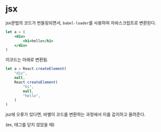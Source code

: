 # jsx

jsx문법의 코드가 번들링되면서, `babel-loader`를 사용하여 자바스크립트로 변환된다.



```jsx
let a = (
	<div>
    	<h1>hello</h1>
    </div>
)
```

이코드는 아래로 변환됨.



```javascript
let a = React.createElement(
	"div",
    null,
    React.createElement(
    	"hi",
        null,
        "hello",
    )
)
```



jsz에 오류가 있다면, 바벨이 코드를 변환하는 과정에서 이를 감지하고 올려준다.

(ex, 태그를 닫지 않았을 때)